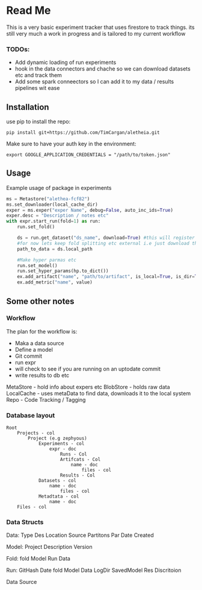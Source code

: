# Read Me
This is a very basic experiment tracker that uses firestore to track things.
its still very much a work in progress and is tailored to my current workflow

### TODOs:
- Add dynamic loading of run experiments
- hook in the data connectors and chache so we can download datasets etc and track them 
- Add some spark conneectors so I can add it to my data / results pipelines wit ease

## Installation
use pip to install the repo:

`pip install git+https://github.com/TimCargan/aletheia.git`

Make sure to have your auth key in the environment:

`export GOOGLE_APPLICATION_CREDENTIALS = "/path/to/token.json"`
## Usage

Example usage of package in experiments

```python
ms = Metastore("alethea-fcf82")
ms.set_downloader(local_cache_dir)
exper = ms.exper("exper Name", debug=False, auto_inc_ids=True)
exper.desc = "Description / notes etc"
with expr.start_run(fold=1) as run:
    run.set_fold()

    ds = run.get_dataset("ds_name", download=True) #this will register use of dataset
    #for now lets keep fold splitting etc external i.e just download the file to the cache
    path_to_data = ds.local_path

    #Make hyper parmas etc
    run.set_model()
    run.set_hyper_params(hp.to_dict())
    ex.add_artifact("name", "path/to/artifact", is_local=True, is_dir=True, upload_file=True)
    ex.add_metric("name", value)
```

## Some other notes
### Workflow

The plan for the workflow is:
- Maka a data source
- Define a model
- Git commit
- run expr
- will check to see if you are running on an uptodate commit
- write results to db etc


MetaStore - hold info about expers etc
BlobStore - holds raw data
LocalCache - uses metaData to find data, downloads it to the local system
Repo - Code Tracking / Tagging

### Database layout
```
Root
    Projects - col
        Project (e.g zephyous)
            Experiments - col
                expr - doc
                    Runs - Col
                    Artifcats - Col
                        name - doc
                            files - col
                    Results - Col
            Datasets - col
                name - doc
                    files - col
            Metadtata - col
                name - doc
    Files - col
 ```   
### Data Structs

Data: Type
    Des
    Location
    Source
    Partitons
    Par
    Date Created

Model:
    Project
    Description
    Version

Fold:
    fold
    Model
    Run
    Data

Run:
    GitHash
    Date
    fold
    Model
    Data
    LogDir
    SavedModel
    Res
    Discritoion

Data Source

